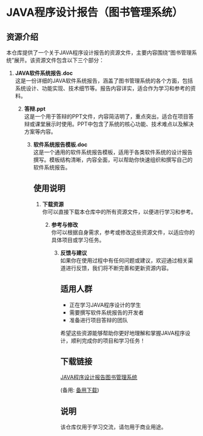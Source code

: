 # JAVA程序设计报告（图书管理系统）

## 资源介绍

本仓库提供了一个关于JAVA程序设计报告的资源文件，主要内容围绕“图书管理系统”展开。该资源文件包含以下三个部分：

1. **JAVA软件系统报告.doc**  
   这是一份详细的JAVA软件系统报告，涵盖了图书管理系统的各个方面，包括系统设计、功能实现、技术细节等。报告内容详实，适合作为学习和参考的资料。

   2. **答辩.ppt**  
      这是一个用于答辩的PPT文件，内容简洁明了，重点突出，适合在项目答辩或课堂展示时使用。PPT中包含了系统的核心功能、技术难点以及解决方案等内容。

      3. **软件系统报告模板.doc**  
         这是一个通用的软件系统报告模板，适用于各类软件系统的设计报告撰写。模板结构清晰，内容全面，可以帮助你快速组织和撰写自己的软件系统报告。

         ## 使用说明

         1. **下载资源**  
            你可以直接下载本仓库中的所有资源文件，以便进行学习和参考。

            2. **参考与修改**  
               你可以根据自身需求，参考或修改这些资源文件，以适应你的具体项目或学习任务。

               3. **反馈与建议**  
                  如果你在使用过程中有任何问题或建议，欢迎通过相关渠道进行反馈，我们将不断完善和更新资源内容。

                  ## 适用人群

                  - 正在学习JAVA程序设计的学生
                  - 需要撰写软件系统报告的开发者
                  - 准备进行项目答辩的团队

                  希望这些资源能够帮助你更好地理解和掌握JAVA程序设计，顺利完成你的项目和学习任务！

                  ## 下载链接
                  [JAVA程序设计报告图书管理系统](https://pan.quark.cn/s/fcaacebdf1e0) 

                  (备用: [备用下载](https://pan.baidu.com/s/1PGSym4iZVcE7PPfZLbpkqA?pwd=1234))

                  ## 说明

                  该仓库仅用于学习交流，请勿用于商业用途。
